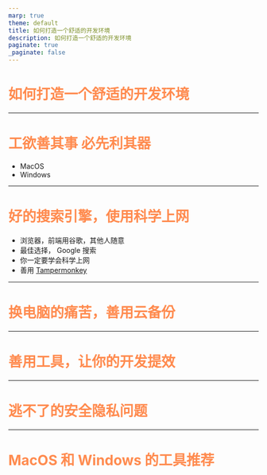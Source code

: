 ```yaml
---
marp: true
theme: default
title: 如何打造一个舒适的开发环境
description: 如何打造一个舒适的开发环境
paginate: true
_paginate: false
---
```


<!-- Global style -->
<style>
section {
  background-size: 100% 100%;
}

h1 {
  color: rgba(255,134,72,.96);
}

img[src*="#width-full"] {
 width: 80%;
 height: 80%;
}

</style>


如何打造一个舒适的开发环境
==

---
# 工欲善其事 必先利其器

* MacOS
* Windows

---
# 好的搜索引擎，使用科学上网

* 浏览器，前端用谷歌，其他人随意
* 最佳选择， Google 搜索
* 你一定要学会科学上网
* 善用 [Tampermonkey](https://chrome.google.com/webstore/detail/tampermonkey/dhdgffkkebhmkfjojejmpbldmpobfkfo)

---
# 换电脑的痛苦，善用云备份

---
# 善用工具，让你的开发提效

---
# 逃不了的安全隐私问题

---
# MacOS 和 Windows 的工具推荐

